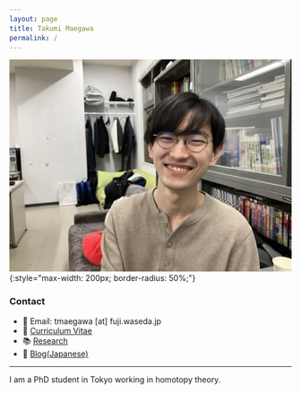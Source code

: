 ```yaml
---
layout: page
title: Takumi Maegawa
permalink: /
---
```


![photo](assets/photo.jpg){:style="max-width: 200px; border-radius: 50%;"}

### Contact
- 📧 Email: tmaegawa [at] fuji.waseda.jp  
- 📄 [Curriculum Vitae](cv)
- 📚 [Research](research)
- 📝 [Blog(Japanese)](blog)

---

I am a PhD student in Tokyo working in homotopy theory.
